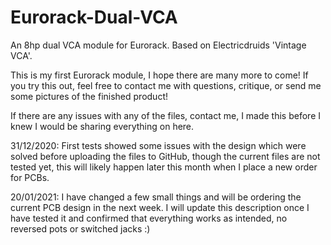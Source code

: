 # Eurorack-Dual-VCA
An 8hp dual VCA module for Eurorack. Based on Electricdruids 'Vintage VCA'.

This is my first Eurorack module, I hope there are many more to come!
If you try this out, feel free to contact me with questions, critique, or send me some pictures of the finished product!

If there are any issues with any of the files, contact me, I made this before I knew I would be sharing everything on here.

31/12/2020: First tests showed some issues with the design which were solved before uploading the files to GitHub, though the current files are not tested yet, this will likely happen later this month when I place a new order for PCBs.

20/01/2021: I have changed a few small things and will be ordering the current PCB design in the next week. I will update this description once I have tested it and confirmed that everything works as intended, no reversed pots or switched jacks :)

